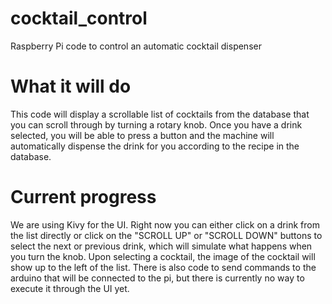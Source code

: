# cocktail_control
Raspberry Pi code to control an automatic cocktail dispenser

# What it will do
This code will display a scrollable list of cocktails from the database that you can scroll through by turning a rotary knob. Once you have a drink selected, you will be able to press a button and the machine will automatically dispense the drink for you according to the recipe in the database.

# Current progress
We are using Kivy for the UI. Right now you can either click on a drink from the list directly or click on the "SCROLL UP" or "SCROLL DOWN" buttons to select the next or previous drink, which will simulate what happens when you turn the knob. Upon selecting a cocktail, the image of the cocktail will show up to the left of the list. There is also code to send commands to the arduino that will be connected to the pi, but there is currently no way to execute it through the UI yet.
